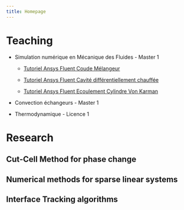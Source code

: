 ```yaml
---
title: Homepage
---
```


# Teaching

- Simulation numérique en Mécanique des Fluides - Master 1

	- [Tutoriel Ansys Fluent Coude Mélangeur](https://www.youtube.com/watch?v=1UAvBNybibE)

	- [Tutoriel Ansys Fluent Cavité différentiellement chauffée](https://www.youtube.com/watch?v=7pYVm-kAbsE)

	- [Tutoriel Ansys Fluent Ecoulement Cylindre Von Karman](https://www.youtube.com/watch?v=CtNqxZSdyyc)

- Convection échangeurs - Master 1

- Thermodynamique - Licence 1


# Research

## Cut-Cell Method for phase change

## Numerical methods for sparse linear systems

## Interface Tracking algorithms